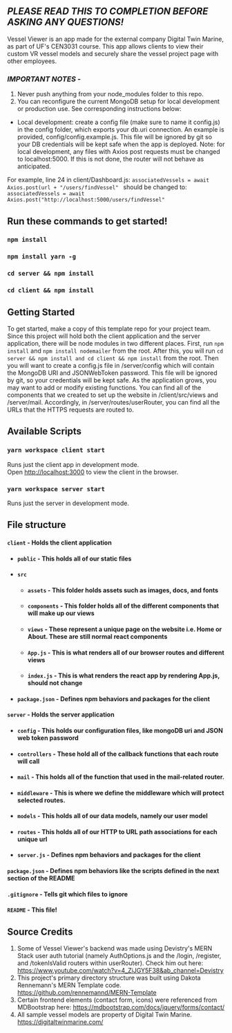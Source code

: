 ## _**PLEASE READ THIS TO COMPLETION BEFORE ASKING ANY QUESTIONS!**_
Vessel Viewer is an app made for the external company Digital Twin Marine, as part of UF's CEN3031 course. This app allows clients to view their custom VR vessel models and securely share the vessel project page with other employees. 

### _**IMPORTANT NOTES**_ - 
1. Never push anything from your node_modules folder to this repo. 
2. You can reconfigure the current MongoDB setup for local development or production use. See corresponding instructions below:

- Local development: create a config file (make sure to name it config.js) in the config folder, which exports your db.uri connection. An example is provided, config/config.example.js. This file will be ignored by git so your DB credentials will be kept safe when the app is deployed. Note: for local development, any files with Axios post requests must be changed to localhost:5000. If this is not done, the router will not behave as anticipated. 

For example, line 24 in client/Dashboard.js: `associatedVessels = await Axios.post(url + "/users/findVessel" `
should be changed to: `associatedVessels = await Axios.post("http://localhost:5000/users/findVessel"`

## Run these commands to get started!

### `npm install`
### `npm install yarn -g`
### `cd server && npm install`
### `cd client && npm install`


## Getting Started
To get started, make a copy of this template repo for your project team.
Since this project will hold both the client application and the server application, there will be node modules in two different places. First, run `npm install` and `npm install nodemailer` from the root. After this, you will run `cd server && npm install and cd client && npm install` from the root.
Then you will want to create a config.js file in /server/config which will contain the MongoDB URI and JSONWebToken password. This file will be ignored by git, so your credentials will be kept safe.
As the application grows, you may want to add or modify existing functions. You can find all of the components that we created to set up the website in /client/src/views and /server/mail. Accordingly, in /server/routes/userRouter, you can find all the URLs that the HTTPS requests are routed to.

## Available Scripts

### `yarn workspace client start`

Runs just the client app in development mode.<br>
Open [http://localhost:3000](http://localhost:3000) to view the client in the browser.


### `yarn workspace server start`

Runs just the server in development mode.<br>


## File structure
#### `client` - Holds the client application
- #### `public` - This holds all of our static files
- #### `src`
    - #### `assets` - This folder holds assets such as images, docs, and fonts
    - #### `components` - This folder holds all of the different components that will make up our views
    - #### `views` - These represent a unique page on the website i.e. Home or About. These are still normal react components
    - #### `App.js` - This is what renders all of our browser routes and different views
    - #### `index.js` - This is what renders the react app by rendering App.js, should not change
- #### `package.json` - Defines npm behaviors and packages for the client
#### `server` - Holds the server application
- #### `config` - This holds our configuration files, like mongoDB uri and JSON web token password
- #### `controllers` - These hold all of the callback functions that each route will call
- #### `mail` - This holds all of the function that used in the mail-related router.
- #### `middleware` - This is where we define the middleware which will protect selected routes.
- #### `models` - This holds all of our data models, namely our user model
- #### `routes` - This holds all of our HTTP to URL path associations for each unique url
- #### `server.js` - Defines npm behaviors and packages for the client
#### `package.json` - Defines npm behaviors like the scripts defined in the next section of the README
#### `.gitignore` - Tells git which files to ignore
#### `README` - This file!

## Source Credits
1. Some of Vessel Viewer's backend was made using Devistry's MERN Stack user auth tutorial (namely AuthOptions.js and the /login, /register, and /tokenIsValid routers within userRouter). Check him out here: https://www.youtube.com/watch?v=4_ZiJGY5F38&ab_channel=Devistry
2. This project's primary directory structure was built using Dakota Rennemann's MERN Template code. https://github.com/rennemannd/MERN-Template
3. Certain frontend elements (contact form, icons) were referenced from MDBootstrap here: https://mdbootstrap.com/docs/jquery/forms/contact/
4. All sample vessel models are property of Digital Twin Marine. https://digitaltwinmarine.com/
